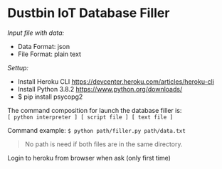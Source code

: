 # Dustbin IoT Database Filler

*Input file with data:*
- Data Format: json
- File Format: plain text


*Settup:*
- Install Heroku CLI https://devcenter.heroku.com/articles/heroku-cli
- Install Python 3.8.2 https://www.python.org/downloads/
- $ pip install psycopg2

The command composition for launch the database filler is: <br>
`[ python interpreter ] [ script file ] [ text file ]`

Command example: `$ python path/filler.py path/data.txt`
> No path is need if both files are in the same directory.

Login to heroku from browser when ask (only first time)